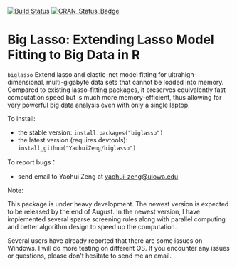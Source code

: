 

[![Build Status](https://travis-ci.org/YaohuiZeng/biglasso.svg?branch=master)](https://travis-ci.org/YaohuiZeng/biglasso)
[![CRAN_Status_Badge](http://www.r-pkg.org/badges/version/biglasso)](http://cran.r-project.org/package=biglasso)


# Big Lasso: Extending Lasso Model Fitting to Big Data in R

`biglasso` Extend lasso and elastic-net model fitting for ultrahigh-dimensional, multi-gigabyte 
data sets that cannot be loaded into memory. Compared to existing lasso-fitting packages, 
it preserves equivalently fast computation speed but is much more memory-efficient, 
thus allowing for very powerful big data analysis even with only a single laptop.

To install:
* the stable version: `install.packages("biglasso")`
* the latest version (requires devtools): `install_github("YaohuiZeng/biglasso")`

To report bugs：
* send email to Yaohui Zeng at <yaohui-zeng@uiowa.edu>


Note:

This package is under heavy development. The newest version is expected to be released by the end of August. In the newest version, I have implemented several sparse screening rules along with parallel computing and better algorithm design to speed up the computation. 

Several users have already reported that there are some issues on Windows. I will do more testing on different OS. If you encounter any issues or questions, please don't hesitate to send me an email.

